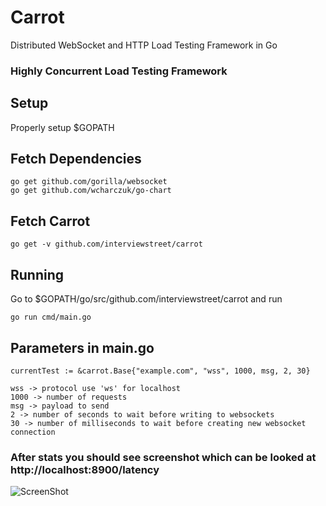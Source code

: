 # Carrot
Distributed WebSocket and HTTP Load Testing Framework in Go

### Highly Concurrent Load Testing Framework

## Setup
Properly setup $GOPATH

## Fetch Dependencies

```
go get github.com/gorilla/websocket
go get github.com/wcharczuk/go-chart
```

## Fetch Carrot

```
go get -v github.com/interviewstreet/carrot
```

## Running

Go to $GOPATH/go/src/github.com/interviewstreet/carrot and run

```
go run cmd/main.go
```

## Parameters in main.go
```	
currentTest := &carrot.Base{"example.com", "wss", 1000, msg, 2, 30}

wss -> protocol use 'ws' for localhost
1000 -> number of requests
msg -> payload to send
2 -> number of seconds to wait before writing to websockets
30 -> number of milliseconds to wait before creating new websocket connection
```

### After stats you should see screenshot which can be looked at http://localhost:8900/latency

![ScreenShot](https://github.com/interviewstreet/Carrot/blob/master/latency.png)
